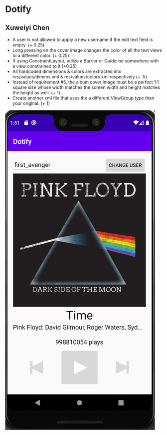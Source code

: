 # Dotify
## Xuweiyi Chen
- A user is not allowed to apply a new username if the edit text field is empty. (+ 0.25)
- Long pressing on the cover image changes the color of all the text views to a different color. (+ 0.25)
- If using ConstraintLayout, utilize a Barrier or Guideline somewhere with a view constrained to it (+0.25)
- All hardcoded dimensions & colors are extracted into res/values/dimens.xml & res/values/colors.xml
respectively (+ .5)
- Instead of requirement #5, the album cover image must be a perfect 1:1 square size whose width
matches the screen width and height matches the height as well. (+ 1)
- Create another xml file that uses the a different ViewGroup type than your original. (+ 1)

![screenshot of running on emulator](/src/screenshot.png)
